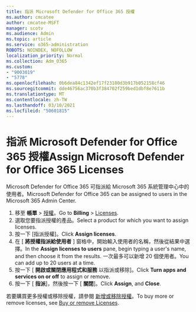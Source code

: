 ```yaml
---
title: 指派 Microsoft Defender for Office 365 授權
ms.author: cmcatee
author: cmcatee-MSFT
manager: scotv
ms.audience: Admin
ms.topic: article
ms.service: o365-administration
ROBOTS: NOINDEX, NOFOLLOW
localization_priority: Normal
ms.collection: Adm_O365
ms.custom:
- "9003019"
- "5778"
ms.openlocfilehash: 0b6dea84c1342ef17f23180d3b917b052158cf46
ms.sourcegitcommit: dde46756ac370b3f384702f259bed1dbf8e7611b
ms.translationtype: MT
ms.contentlocale: zh-TW
ms.lasthandoff: 03/10/2021
ms.locfileid: "50601815"
---
```

# <a name="assign-microsoft-defender-for-office-365-licenses"></a><span data-ttu-id="bec74-102">指派 Microsoft Defender for Office 365 授權</span><span class="sxs-lookup"><span data-stu-id="bec74-102">Assign Microsoft Defender for Office 365 Licenses</span></span>

<span data-ttu-id="bec74-103">Microsoft Defender for Office 365 可指派給 Microsoft 365 系統管理中心中的使用者。</span><span class="sxs-lookup"><span data-stu-id="bec74-103">Microsoft Defender for Office 365 can be assigned to users in the Microsoft 365 Admin Center.</span></span>

1. <span data-ttu-id="bec74-104">移至 **帳單**  >  [授權](https://go.microsoft.com/fwlink/p/?linkid=842264)。</span><span class="sxs-lookup"><span data-stu-id="bec74-104">Go to **Billing** > [Licenses](https://go.microsoft.com/fwlink/p/?linkid=842264).</span></span>
2. <span data-ttu-id="bec74-105">選取您要指派授權的產品。</span><span class="sxs-lookup"><span data-stu-id="bec74-105">Select a product for which you want to assign licenses.</span></span>
3. <span data-ttu-id="bec74-106">按一下 [指派授權]。</span><span class="sxs-lookup"><span data-stu-id="bec74-106">Click **Assign licenses**.</span></span>
4. <span data-ttu-id="bec74-107">在 [ **將授權指派給使用者**  ] 窗格中，開始輸入使用者的名稱，然後從結果中選擇。</span><span class="sxs-lookup"><span data-stu-id="bec74-107">In the **Assign licenses to users**  pane, begin typing a user's name, and then choose it from the results.</span></span> <span data-ttu-id="bec74-108">一次最多可以新增 20 個使用者。</span><span class="sxs-lookup"><span data-stu-id="bec74-108">You can add up to 20 users at a time.</span></span>
5. <span data-ttu-id="bec74-109">按一下 [ **開啟或關閉應用程式和服務**  以指派或移除]。</span><span class="sxs-lookup"><span data-stu-id="bec74-109">Click **Turn apps and services on or off**  to assign or remove.</span></span>
6. <span data-ttu-id="bec74-110">按一下 [ **指派**]，然後按一下 [  **關閉**]。</span><span class="sxs-lookup"><span data-stu-id="bec74-110">Click **Assign**, and  **Close**.</span></span>

<span data-ttu-id="bec74-111">若要購買更多授權或移除授權，請參閱 [新增或移除授權](https://docs.microsoft.com/microsoft-365/commerce/licenses/buy-licenses#buy-or-remove-licenses-for-your-business-subscription)。</span><span class="sxs-lookup"><span data-stu-id="bec74-111">To buy more or remove licenses, see [Buy or remove Licenses](https://docs.microsoft.com/microsoft-365/commerce/licenses/buy-licenses#buy-or-remove-licenses-for-your-business-subscription).</span></span>
